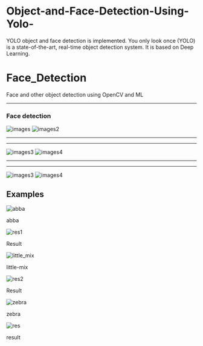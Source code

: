 # Object-and-Face-Detection-Using-Yolo-
YOLO object and face detection is implemented. You only look once (YOLO) is a state-of-the-art, real-time object detection system. It is based on Deep Learning.



# Face_Detection
Face and other object detection using OpenCV and ML

***
### Face detection

![images](images/abba.PNG)
![images2](images/res1.PNG)

***
***
![images3](images/little_mix.jpg)
![images4](images/res2.PNG)

***
***
![images3](images/zebra.jpg)
![images4](images/res.PNG)

## Examples

![abba](https://user-images.githubusercontent.com/63404097/150668505-bb7fc646-b5bc-46cb-9251-fea45b349c76.PNG)

abba




![res1](https://user-images.githubusercontent.com/63404097/150668519-c10699f2-de40-4d2a-89b4-89ed67b76850.PNG)

Result




![little_mix](https://user-images.githubusercontent.com/63404097/150668529-d5d7c44c-6bff-4bf8-9f80-77cde4a940d5.jpg)

little-mix




![res2](https://user-images.githubusercontent.com/63404097/150668538-e071d8d3-f4da-4e0b-9c2f-7b10a608536b.PNG)

Result




![zebra](https://user-images.githubusercontent.com/63404097/150668549-7c809651-61bd-4cc1-a3f3-d9b71e70d72d.jpg)

zebra





![res](https://user-images.githubusercontent.com/63404097/150668552-5ad8ec4b-ecff-40de-b644-b5b369dcb5f3.PNG)

result

